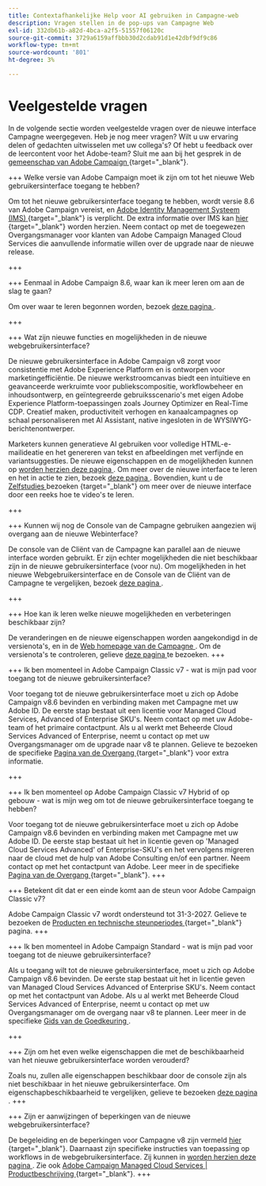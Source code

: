 ```yaml
---
title: Contextafhankelijke Help voor AI gebruiken in Campagne-web
description: Vragen stellen in de pop-ups van Campagne Web
exl-id: 332db61b-a82d-4bca-a2f5-51557f06120c
source-git-commit: 3729a6159affbbb30d2cdab91d1e42dbf9df9c86
workflow-type: tm+mt
source-wordcount: '801'
ht-degree: 3%

---
```


# Veelgestelde vragen

In de volgende sectie worden veelgestelde vragen over de nieuwe interface Campagne weergegeven. Heb je nog meer vragen? Wilt u uw ervaring delen of gedachten uitwisselen met uw collega&#39;s? Of hebt u feedback over de leercontent voor het Adobe-team? Sluit me aan bij het gesprek in de [ gemeenschap van Adobe Campaign ](https://experienceleaguecommunities.adobe.com/t5/adobe-campaign-classic-v7/ct-p/adobe-campaign-classic-community) {target="_blank"}.


+++ Welke versie van Adobe Campaign moet ik zijn om tot het nieuwe Web gebruikersinterface toegang te hebben?

Om tot het nieuwe gebruikersinterface toegang te hebben, wordt versie 8.6 van Adobe Campaign vereist, en [ Adobe Identity Management Systeem (IMS) ](https://helpx.adobe.com/enterprise/using/identity.html) {target="_blank"} is verplicht. De extra informatie over IMS kan [ hier ](https://experienceleague.adobe.com/en/docs/campaign/technotes-ac/tn-new/migrate-users-to-ims) {target="_blank"} worden herzien. Neem contact op met de toegewezen Overgangsmanager voor klanten van Adobe Campaign Managed Cloud Services die aanvullende informatie willen over de upgrade naar de nieuwe release.

+++

+++ Eenmaal in Adobe Campaign 8.6, waar kan ik meer leren om aan de slag te gaan?

Om over waar te leren begonnen worden, bezoek [ deze pagina ](../get-started/get-started.md).

+++

+++ Wat zijn nieuwe functies en mogelijkheden in de nieuwe webgebruikersinterface?

De nieuwe gebruikersinterface in Adobe Campaign v8 zorgt voor consistentie met Adobe Experience Platform en is ontworpen voor marketingefficiëntie. De nieuwe werkstroomcanvas biedt een intuïtieve en geavanceerde werkruimte voor publiekscompositie, workflowbeheer en inhoudsontwerp, en geïntegreerde gebruiksscenario&#39;s met eigen Adobe Experience Platform-toepassingen zoals Journey Optimizer en Real-Time CDP.  Creatief maken, productiviteit verhogen en kanaalcampagnes op schaal personaliseren met AI Assistant, native ingesloten in de WYSIWYG-berichtenontwerper.

Marketers kunnen generatieve AI gebruiken voor volledige HTML-e-mailideatie en het genereren van tekst en afbeeldingen met verfijnde en variantsuggesties. De nieuwe eigenschappen en de mogelijkheden kunnen op [ worden herzien deze pagina ](../rn/whats-new.md). Om meer over de nieuwe interface te leren en het in actie te zien, bezoek [ deze pagina ](../get-started/user-interface.md). Bovendien, kunt u de [ Zelfstudies ](https://experienceleague.adobe.com/en/docs/campaign-web-learn/tutorials/overview) bezoeken {target="_blank"} om meer over de nieuwe interface door een reeks hoe te video&#39;s te leren.

+++

+++  Kunnen wij nog de Console van de Campagne gebruiken aangezien wij overgang aan de nieuwe Webinterface?

De console van de Cliënt van de Campagne kan parallel aan de nieuwe interface worden gebruikt. Er zijn echter mogelijkheden die niet beschikbaar zijn in de nieuwe gebruikersinterface (voor nu). Om mogelijkheden in het nieuwe Webgebruikersinterface en de Console van de Cliënt van de Campagne te vergelijken, bezoek [ deze pagina ](../get-started/capability-matrix.md).

+++

+++ Hoe kan ik leren welke nieuwe mogelijkheden en verbeteringen beschikbaar zijn?

De veranderingen en de nieuwe eigenschappen worden aangekondigd in de versienota&#39;s, en in de [ Web homepage van de Campagne ](../get-started/user-interface.md#user-interface-home). Om de versienota&#39;s te controleren, gelieve [ deze pagina ](../rn/release-notes.md) te bezoeken.
+++


+++  Ik ben momenteel in Adobe Campaign Classic v7 - wat is mijn pad voor toegang tot de nieuwe gebruikersinterface?

Voor toegang tot de nieuwe gebruikersinterface moet u zich op Adobe Campaign v8.6 bevinden en verbinding maken met Campagne met uw Adobe ID. De eerste stap bestaat uit een licentie voor Managed Cloud Services, Advanced of Enterprise SKU&#39;s. Neem contact op met uw Adobe-team of het primaire contactpunt. Als u al werkt met Beheerde Cloud Services Advanced of Enterprise, neemt u contact op met uw Overgangsmanager om de upgrade naar v8 te plannen. Gelieve te bezoeken de specifieke [ Pagina van de Overgang ](https://experienceleague.adobe.com/en/docs/campaign/campaign-v8/new/v7-to-v8) {target="_blank"} voor extra informatie.

+++

+++  Ik ben momenteel op Adobe Campaign Classic v7 Hybrid of op gebouw - wat is mijn weg om tot de nieuwe gebruikersinterface toegang te hebben?

Voor toegang tot de nieuwe gebruikersinterface moet u zich op Adobe Campaign v8.6 bevinden en verbinding maken met Campagne met uw Adobe ID. De eerste stap bestaat uit het in licentie geven op &#39;Managed Cloud Services Advanced&#39; of Enterprise-SKU&#39;s en het vervolgens migreren naar de cloud met de hulp van Adobe Consulting en/of een partner. Neem contact op met het contactpunt van Adobe. Leer meer in de specifieke [ Pagina van de Overgang ](https://experienceleague.adobe.com/en/docs/campaign/campaign-v8/new/v7-to-v8) {target="_blank"}.
+++

+++ Betekent dit dat er een einde komt aan de steun voor Adobe Campaign Classic v7?

Adobe Campaign Classic v7 wordt ondersteund tot 31-3-2027. Gelieve te bezoeken de [ Producten en technische steunperiodes ](https://helpx.adobe.com/support/programs/eol-matrix.html) {target="_blank"} pagina.
+++

+++ Ik ben momenteel in Adobe Campaign Standard - wat is mijn pad voor toegang tot de nieuwe gebruikersinterface?

Als u toegang wilt tot de nieuwe gebruikersinterface, moet u zich op Adobe Campaign v8.6 bevinden. De eerste stap bestaat uit het in licentie geven van Managed Cloud Services Advanced of Enterprise SKU&#39;s. Neem contact op met het contactpunt van Adobe. Als u al werkt met Beheerde Cloud Services Advanced of Enterprise, neemt u contact op met uw Overgangsmanager om de overgang naar v8 te plannen. Leer meer in de specifieke [ Gids van de Goedkeuring ](../../adoption/home.md).

+++


+++ Zijn om het even welke eigenschappen die met de beschikbaarheid van het nieuwe gebruikersinterface worden verouderd?

Zoals nu, zullen alle eigenschappen beschikbaar door de console zijn als niet beschikbaar in het nieuwe gebruikersinterface. Om eigenschapbeschikbaarheid te vergelijken, gelieve te bezoeken [ deze pagina ](../get-started/capability-matrix.md).
+++


+++ Zijn er aanwijzingen of beperkingen van de nieuwe webgebruikersinterface?

De begeleiding en de beperkingen voor Campagne v8 zijn vermeld [ hier ](https://experienceleague.adobe.com/en/docs/campaign/campaign-v8/releases/ac-guardrails) {target="_blank"}. Daarnaast zijn specifieke instructies van toepassing op workflows in de webgebruikersinterface. Zij kunnen in [ worden herzien deze pagina ](../get-started/guardrails.md). Zie ook [ Adobe Campaign Managed Cloud Services | Productbeschrijving ](https://helpx.adobe.com/nl/legal/product-descriptions/adobe-campaign-managed-cloud-services.html) {target="_blank"}.
+++
